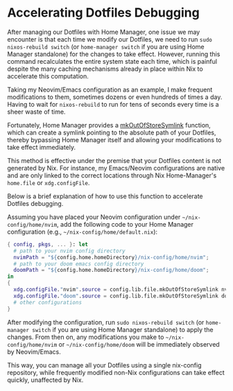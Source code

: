 # Accelerating Dotfiles Debugging

After managing our Dotfiles with Home Manager, one issue we may encounter is that each
time we modify our Dotfiles, we need to run `sudo nixos-rebuild switch` (or
`home-manager switch` if you are using Home Manager standalone) for the changes to take
effect. However, running this command recalculates the entire system state each time,
which is painful despite the many caching mechanisms already in place within Nix to
accelerate this computation.

Taking my Neovim/Emacs configuration as an example, I make frequent modifications to them,
sometimes dozens or even hundreds of times a day. Having to wait for `nixos-rebuild` to
run for tens of seconds every time is a sheer waste of time.

Fortunately, Home Manager provides a [mkOutOfStoreSymlink][mkOutOfStoreSymlink] function,
which can create a symlink pointing to the absolute path of your Dotfiles, thereby
bypassing Home Manager itself and allowing your modifications to take effect immediately.

This method is effective under the premise that your Dotfiles content is not generated by
Nix. For instance, my Emacs/Neovim configurations are native and are only linked to the
correct locations through Nix Home-Manager's `home.file` or `xdg.configFile`.

Below is a brief explanation of how to use this function to accelerate Dotfiles debugging.

Assuming you have placed your Neovim configuration under `~/nix-config/home/nvim`, add the
following code to your Home Manager configuration (e.g., `~/nix-config/home/default.nix`):

```nix
{ config, pkgs, ... }: let
  # path to your nvim config directory
  nvimPath = "${config.home.homeDirectory}/nix-config/home/nvim";
  # path to your doom emacs config directory
  doomPath = "${config.home.homeDirectory}/nix-config/home/doom";
in
{
  xdg.configFile."nvim".source = config.lib.file.mkOutOfStoreSymlink nvimPath;
  xdg.configFile."doom".source = config.lib.file.mkOutOfStoreSymlink doomPath;
  # other configurations
}
```

After modifying the configuration, run `sudo nixos-rebuild switch` (or
`home-manager switch` if you are using Home Manager standalone) to apply the changes. From
then on, any modifications you make to `~/nix-config/home/nvim` or `~/nix-config/home/doom` will be
immediately observed by Neovim/Emacs.

This way, you can manage all your Dotfiles using a single nix-config repository, while
frequently modified non-Nix configurations can take effect quickly, unaffected by Nix.

[mkOutOfStoreSymlink]:
  https://github.com/search?q=repo%3Anix-community%2Fhome-manager%20outOfStoreSymlink&type=code
